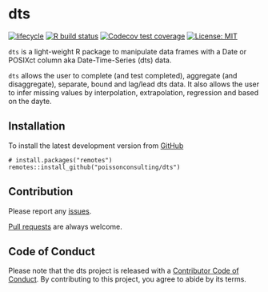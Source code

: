 
<!-- README.md is generated from README.Rmd. Please edit that file -->

# dts

<!-- badges: start -->

[![lifecycle](https://img.shields.io/badge/lifecycle-maturing-blue.svg)](https://www.tidyverse.org/lifecycle/#maturing)
[![R build
status](https://github.com/poissonconsulting/dts/workflows/R-CMD-check/badge.svg)](https://github.com/poissonconsulting/dts/actions)
[![Codecov test
coverage](https://codecov.io/gh/poissonconsulting/dts/branch/master/graph/badge.svg)](https://codecov.io/gh/poissonconsulting/dts?branch=master)
[![License:
MIT](https://img.shields.io/badge/License-MIT-green.svg)](https://opensource.org/licenses/MIT)
<!-- badges: end -->

`dts` is a light-weight R package to manipulate data frames with a Date
or POSIXct column aka Date-Time-Series (dts) data.

`dts` allows the user to complete (and test completed), aggregate (and
disaggregate), separate, bound and lag/lead dts data. It also allows the
user to infer missing values by interpolation, extrapolation, regression
and based on the dayte.

## Installation

To install the latest development version from
[GitHub](https://github.com/poissonconsulting/dts)

    # install.packages("remotes")
    remotes::install_github("poissonconsulting/dts")

## Contribution

Please report any
[issues](https://github.com/poissonconsulting/dts/issues).

[Pull requests](https://github.com/poissonconsulting/dts/pulls) are
always welcome.

## Code of Conduct

Please note that the dts project is released with a [Contributor Code of
Conduct](https://contributor-covenant.org/version/2/0/CODE_OF_CONDUCT.html).
By contributing to this project, you agree to abide by its terms.
